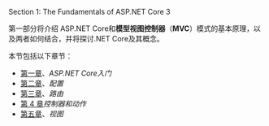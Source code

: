 Section 1: The Fundamentals of ASP.NET Core 3

第一部分将介绍 ASP.NET Core和**模型视图控制器**（**MVC**）模式的基本原理，以及两者如何结合，并将探讨.NET Core及其概念。

本节包括以下章节：

*   [第一章](01.html)、*ASP.NET Core入门*
*   [第二章](02.html)、*配置*
*   [第三章](03.html)、*路由*
*   [第 4 章](04.html)*控制器和动作*
*   [第五章](05.html)、*视图*